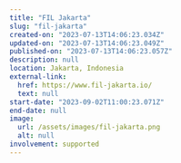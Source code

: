 ```yaml
---
title: "FIL Jakarta"
slug: "fil-jakarta"
created-on: "2023-07-13T14:06:23.034Z"
updated-on: "2023-07-13T14:06:23.049Z"
published-on: "2023-07-13T14:06:23.057Z"
description: null
location: Jakarta, Indonesia
external-link:
  href: https://www.fil-jakarta.io/
  text: null
start-date: "2023-09-02T11:00:23.071Z"
end-date: null
image:
  url: /assets/images/fil-jakarta.png
  alt: null
involvement: supported
---
```

